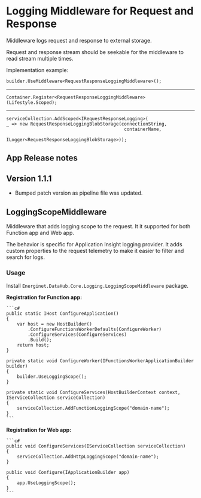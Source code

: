# Logging Middleware for Request and Response

Middleware logs request and response to external storage.

Request and response stream should be seekable for the middleware to read stream multiple times.

Implementation example:

    builder.UseMiddleware<RequestResponseLoggingMiddleware>();
---

    Container.Register<RequestResponseLoggingMiddleware>(Lifestyle.Scoped);
---

    serviceCollection.AddScoped<IRequestResponseLogging>(
    _ => new RequestResponseLoggingBlobStorage(connectionString,
                                                containerName,
                                                ILogger<RequestResponseLoggingBlobStorage>));

## App Release notes

## Version 1.1.1

- Bumped patch version as pipeline file was updated.

## LoggingScopeMiddleware

Middleware that adds logging scope to the request. It it supported for both Function app and Web app.

The behavior is specific for Application Insight logging provider. It adds custom properties to the request telemetry to make it easier to filter and search for logs.

### Usage

Install `Energinet.DataHub.Core.Logging.LoggingScopeMiddleware` package.

**Registration for Function app:**

    ```c#
    public static IHost ConfigureApplication()
    {
        var host = new HostBuilder()
            .ConfigureFunctionsWorkerDefaults(ConfigureWorker)
            .ConfigureServices(ConfigureServices)
            .Build();
        return host;
    }

    private static void ConfigureWorker(IFunctionsWorkerApplicationBuilder builder)
    {
        builder.UseLoggingScope();
    }

    private static void ConfigureServices(HostBuilderContext context, IServiceCollection serviceCollection)
    {
        serviceCollection.AddFunctionLoggingScope("domain-name");
    }
    ```

**Registration for Web app:**

    ```c#
    public void ConfigureServices(IServiceCollection serviceCollection)
    {
        serviceCollection.AddHttpLoggingScope("domain-name");
    }
    
    public void Configure(IApplicationBuilder app)
    {
        app.UseLoggingScope();
    }
    ```
